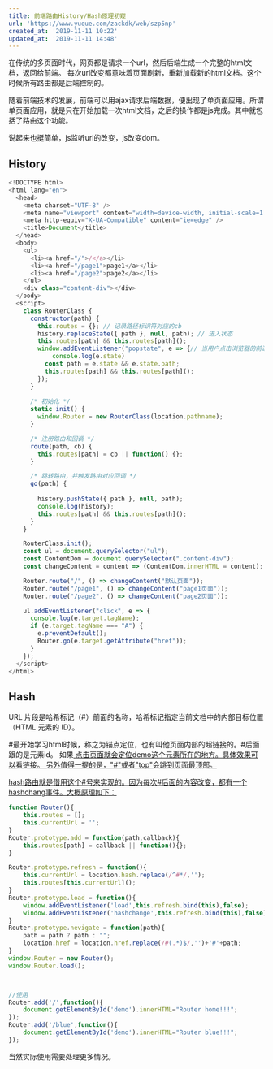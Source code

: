 ```yaml
---
title: 前端路由History/Hash原理初窥
url: 'https://www.yuque.com/zackdk/web/szp5np'
created_at: '2019-11-11 10:22'
updated_at: '2019-11-11 14:48'
---
```


在传统的多页面时代，网页都是请求一个url，然后后端生成一个完整的html文档，返回给前端。
每次url改变都意味着页面刷新，重新加载新的html文档。这个时候所有路由都是后端控制的。

随着前端技术的发展，前端可以用ajax请求后端数据，便出现了单页面应用。所谓单页面应用，就是只在开始加载一次html文档，之后的操作都是js完成。其中就包括了路由这个功能。

说起来也挺简单，js监听url的改变，js改变dom。

## History

```javascript
<!DOCTYPE html>
<html lang="en">
  <head>
    <meta charset="UTF-8" />
    <meta name="viewport" content="width=device-width, initial-scale=1.0" />
    <meta http-equiv="X-UA-Compatible" content="ie=edge" />
    <title>Document</title>
  </head>
  <body>
    <ul>
      <li><a href="/">/</a></li>
      <li><a href="/page1">page1</a></li>
      <li><a href="/page2">page2</a></li>
    </ul>
    <div class="content-div"></div>
  </body>
  <script>
    class RouterClass {
      constructor(path) {
        this.routes = {}; // 记录路径标识符对应的cb
        history.replaceState({ path }, null, path); // 进入状态
        this.routes[path] && this.routes[path]();
        window.addEventListener("popstate", e => {// 当用户点击浏览器的前进或者后退触发
            console.log(e.state)
          const path = e.state && e.state.path;
          this.routes[path] && this.routes[path]();
        });
      }
      
      /* 初始化 */
      static init() {
        window.Router = new RouterClass(location.pathname);
      }

      /* 注册路由和回调 */
      route(path, cb) {
        this.routes[path] = cb || function() {};
      }

      /* 跳转路由，并触发路由对应回调 */
      go(path) {
        
        history.pushState({ path }, null, path);
        console.log(history);
        this.routes[path] && this.routes[path]();
      }
    }

    RouterClass.init();
    const ul = document.querySelector("ul");
    const ContentDom = document.querySelector(".content-div");
    const changeContent = content => (ContentDom.innerHTML = content);

    Router.route("/", () => changeContent("默认页面"));
    Router.route("/page1", () => changeContent("page1页面"));
    Router.route("/page2", () => changeContent("page2页面"));

    ul.addEventListener("click", e => {
      console.log(e.target.tagName);
      if (e.target.tagName === "A") {
        e.preventDefault();
        Router.go(e.target.getAttribute("href"));
      }
    });
  </script>
</html>
```


## Hash

URL 片段是哈希标记（#）前面的名称，哈希标记指定当前文档中的内部目标位置（HTML 元素的 ID）。

\#最开始学习html时候，称之为锚点定位，也有叫他页面内部的超链接的。#后面跟的是元素id。
如果<a href="#demo"/> 点击页面就会定位demo这个元素所在的地方。具体效果可以看链接。
另外值得一提的是，"#"或者"top"会跳到页面最顶部。

hash路由就是借用这个#号来实现的。因为每次#后面的内容改变，都有一个hashchang事件。大概原理如下：

```javascript
function Router(){
    this.routes = [];
    this.currentUrl = '';
}
Router.prototype.add = function(path,callback){
    this.routes[path] = callback || function(){};
}

Router.prototype.refresh = function(){
    this.currentUrl = location.hash.replace(/^#*/,'');
    this.routes[this.currentUrl]();
}
Router.prototype.load = function(){
    window.addEventListener('load',this.refresh.bind(this),false);
    window.addEventListener('hashchange',this.refresh.bind(this),false);
}
Router.prototype.nevigate = function(path){
    path = path ? path : "";
    location.href = location.href.replace(/#(.*)$/,'')+'#'+path;
}
window.Router = new Router();
window.Router.load();



//使用
Router.add('/',function(){
    document.getElementById('demo').innerHTML="Router home!!!";
});
Router.add('/blue',function(){
    document.getElementById('demo').innerHTML="Router blue!!!";
});
```

当然实际使用需要处理更多情况。
